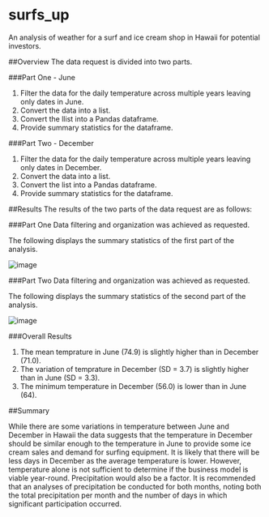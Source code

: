 # surfs_up
An analysis of weather for a surf and ice cream shop in Hawaii for potential investors.

##Overview
The data request is divided into two parts.

###Part One - June
1. Filter the data for the daily temperature across multiple years leaving only dates in June.
2. Convert the data into a list.
3. Convert the llist into a Pandas dataframe.
4. Provide summary statistics for the dataframe.

###Part Two - December
1. Filter the data for the daily temperature across multiple years leaving only dates in December.
2. Convert the data into a list.
3. Convert the list into a Pandas dataframe.
4. Provide summary statistics for the dataframe.

##Results
The results of the two parts of the data request are as follows:

###Part One
Data filtering and organization was achieved as requested. 

The following displays the summary statistics of the first part of the analysis.

![image](https://user-images.githubusercontent.com/114311015/208487648-0f33cb2c-946c-4cb7-96fc-2081a268c683.png)


###Part Two
Data filtering and organization was achieved as requested. 

The following displays the summary statistics of the second part of the analysis.

![image](https://user-images.githubusercontent.com/114311015/208487836-fe11e4b8-3ad2-4f85-984c-e2840243998f.png)


###Overall Results
1. The mean temprature in June (74.9) is slightly higher than in December (71.0).
2. The variation of temprature in December (SD = 3.7) is slightly higher than in June (SD = 3.3).
3. The minimum temperature in December (56.0) is lower than in June (64).


##Summary

While there are some variations in temperature between June and December in Hawaii the data suggests that the temperature in December should be similar enough to the temperature in June to provide some ice cream sales and demand for surfing equipment. It is likely that there will be less days in December as the average temperature is lower. However, temperature alone is not sufficient to determine if the business model is viable year-round. Precipitation would also be a factor. It is recommended that an analyses of precipitation be conducted for both months, noting both the total precipitation per month and the number of days in which significant participation occurred.
